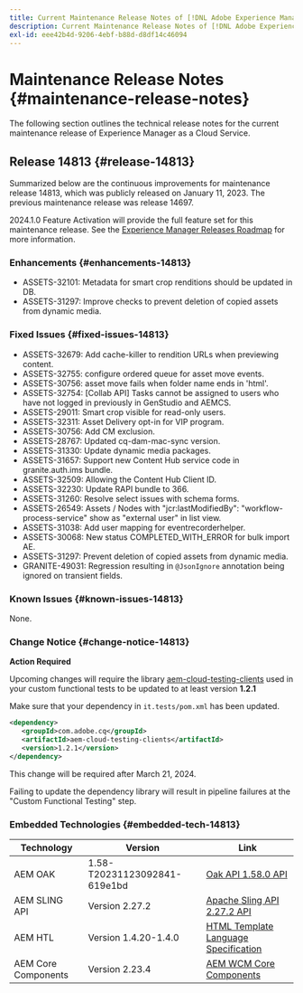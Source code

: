 ```yaml
---
title: Current Maintenance Release Notes of [!DNL Adobe Experience Manager] as a Cloud Service.
description: Current Maintenance Release Notes of [!DNL Adobe Experience Manager] as a Cloud Service.
exl-id: eee42b4d-9206-4ebf-b88d-d8df14c46094
---
```

# Maintenance Release Notes {#maintenance-release-notes}

The following section outlines the technical release notes for the current maintenance release of Experience Manager as a Cloud Service.

## Release 14813 {#release-14813}

Summarized below are the continuous improvements for maintenance release 14813, which was publicly released on January 11, 2023. The previous maintenance release was release 14697.

2024.1.0 Feature Activation will provide the full feature set for this maintenance release. See the [Experience Manager Releases Roadmap](https://experienceleague.adobe.com/docs/experience-manager-release-information/aem-release-updates/update-releases-roadmap.html) for more information.

### Enhancements {#enhancements-14813}

* ASSETS-32101: Metadata for smart crop renditions should be updated in DB.
* ASSETS-31297: Improve checks to prevent deletion of copied assets from dynamic media.

### Fixed Issues {#fixed-issues-14813}

* ASSETS-32679: Add cache-killer to rendition URLs when previewing content.
* ASSETS-32755: configure ordered queue for asset move events.
* ASSETS-30756: asset move fails when folder name ends in 'html'.
* ASSETS-32754: [Collab API] Tasks cannot be assigned to users who have not logged in previously in GenStudio and AEMCS.
* ASSETS-29011: Smart crop visible for read-only users.
* ASSETS-32311: Asset Delivery opt-in for VIP program.
* ASSETS-30756: Add CM exclusion.
* ASSETS-28767: Updated cq-dam-mac-sync version.
* ASSETS-31330:  Update dynamic media packages.
* ASSETS-31657: Support new Content Hub service code in granite.auth.ims bundle.
* ASSETS-32509: Allowing the Content Hub Client ID.
* ASSETS-32230: Update RAPI bundle to 366.
* ASSETS-31260: Resolve select issues with schema forms.
* ASSETS-26549: Assets / Nodes with "jcr:lastModifiedBy": "workflow-process-service" show as "external user" in list view.
* ASSETS-31038: Add user mapping for eventrecorderhelper.
* ASSETS-30068: New status COMPLETED_WITH_ERROR for bulk import AE.
* ASSETS-31297: Prevent deletion of copied assets from dynamic media.
* GRANITE-49031: Regression resulting in `@JsonIgnore` annotation being ignored on transient fields.

### Known Issues {#known-issues-14813}

None.

### Change Notice {#change-notice-14813}

**Action Required**

Upcoming changes will require the library [aem-cloud-testing-clients](https://github.com/adobe/aem-testing-clients) used in your custom functional tests to be updated to at least version **1.2.1**

Make sure that your dependency in `it.tests/pom.xml` has been updated.

```xml
<dependency>
   <groupId>com.adobe.cq</groupId>
   <artifactId>aem-cloud-testing-clients</artifactId>
   <version>1.2.1</version>
</dependency>
```

This change will be required after March 21, 2024.

Failing to update the dependency library will result in pipeline failures at the "Custom Functional Testing" step.

### Embedded Technologies {#embedded-tech-14813}

|Technology|Version|Link|
|---|---|---|
|AEM OAK |1.58-T20231123092841-619e1bd|[Oak API 1.58.0 API](https://www.javadoc.io/doc/org.apache.jackrabbit/oak-api/1.58.0/index.html)| 
|AEM SLING API |Version 2.27.2 |[Apache Sling API 2.27.2 API](https://www.javadoc.io/doc/org.apache.sling/org.apache.sling.api/latest/index.html)|
|AEM HTL|Version 1.4.20-1.4.0 |[HTML Template Language Specification](https://github.com/adobe/htl-spec)|
|AEM Core Components|Version 2.23.4|[AEM WCM Core Components](https://github.com/adobe/aem-core-wcm-components)|

